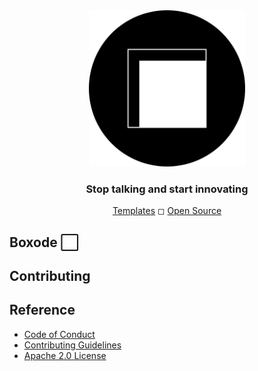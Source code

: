 <div align="center">
	<img height="250em" src="https://raw.githubusercontent.com/Boxode/Boxode/main/public/Boxode-circle-logo.png" alt="Boxode" />
	<h3>Stop talking and start innovating</h3>
	<a href="https://boxode.org/templates">Templates</a> ◻ <a href="https://boxode.org/oss">Open Source</a>
</div>

## Boxode ⬜

## Contributing

## Reference
- <a href="https://github.com/Boxode/.github/blob/main/CODE_OF_CONDUCT_EN.md">Code of Conduct</a>
- <a href="">Contributing Guidelines</a>
- <a href="https://github.com/Boxode/Boxode/blob/main/LICENSE">Apache 2.0 License</a>
